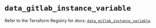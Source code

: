 # `data_gitlab_instance_variable`

Refer to the Terraform Registry for docs: [`data_gitlab_instance_variable`](https://registry.terraform.io/providers/gitlabhq/gitlab/16.10.0/docs/data-sources/instance_variable).

